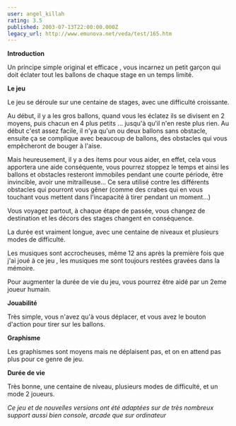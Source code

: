 ```yaml
---
user: angel_killah
rating: 3.5
published: 2003-07-13T22:00:00.000Z
legacy_url: http://www.emunova.net/veda/test/165.htm
---
```

**Introduction**  

  

Un principe simple original et efficace , vous incarnez un petit garçon qui doit éclater tout les ballons de chaque stage en un temps limité.  

  

**Le jeu**  

  

Le jeu se déroule sur une centaine de stages, avec une difficulté croissante.  

Au début, il y a les gros ballons, quand vous les éclatez ils se divisent en 2 moyens, puis chacun en 4 plus petits ... jusqu'à qu'il n'en reste plus rien. Au début c'est assez facile, il n'ya qu'un ou deux ballons sans obstacle, ensuite ça se complique avec beaucoup de ballons, des obstacles qui vous empêcheront de bouger à l'aise.  

Mais heureusement, il y a des items pour vous aider, en effet, cela vous apportera une aide conséquente, vous pourrez stoppez le temps et ainsi les ballons et obstacles resteront immobiles pendant une courte période, être invincible, avoir une mitrailleuse... Ce sera utilisé contre les différents obstacles qui pourront vous gêner (comme des crabes qui en vous touchant vous mettent dans l'incapacité à tirer pendant un moment...)  

  

Vous voyagez partout, à chaque étape de passée, vous changez de destination et les décors des stages changent en conséquence.  

La durée est vraiment longue, avec une centaine de niveaux et plusieurs modes de difficulté.  

  

Les musiques sont accrocheuses, même 12 ans après la première fois que j'ai joué à ce jeu , les musiques me sont toujours restées gravées dans la mémoire.  

Pour augmenter la durée de vie du jeu, vous pourrez être aidé par un 2eme joueur humain.   

  

**Jouabilité**  

Très simple, vous n'avez qu'à vous déplacer, et vous avez le bouton d'action pour tirer sur les ballons.  

**Graphisme**  

Les graphismes sont moyens mais ne déplaisent pas, et on en attend pas plus pour ce genre de jeu.  

**Durée de vie**  

Très bonne, une centaine de niveau, plusieurs modes de difficulté, et un mode 2 joueurs.  

  

_Ce jeu et de nouvelles versions ont été adaptées sur de très nombreux support aussi bien console, arcade que sur ordinateur_